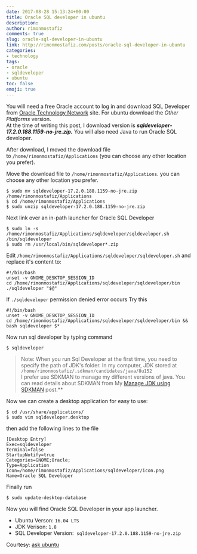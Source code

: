 ```yaml
---
date: 2017-08-28 15:13:24+00:00
title: Oracle SQL developer in ubuntu
description:
author: rimonmostafiz
comments: true
slug: oracle-sql-developer-in-ubuntu
link: http://rimonmostafiz.com/posts/oracle-sql-developer-in-ubuntu
categories:
- technology
tags:
- oracle
- sqldeveloper
- ubuntu
toc: false
emoji: true
---
```


You will need a free Oracle account to log in and download SQL Developer from [Oracle Technology Network](http://www.oracle.com/technetwork/developer-tools/sql-developer/downloads/index.html) site. For ubuntu download the _Other Platforms_ version.<br>
At the time of writing this post, I download version is _**sqldeveloper-17.2.0.188.1159-no-jre.zip.**_ You will also need Java to run Oracle SQL developer.

After download, I moved the download file to `/home/rimonmostafiz/Applications` (you can choose any other location you prefer).

Move the download file to `/home/rimonmostafiz/Applications`. you can choose any other location you prefer.

    $ sudo mv sqldeveloper-17.2.0.188.1159-no-jre.zip /home/rimonmostafiz/Applications
    $ cd /home/rimonmostafiz/Applications
    $ sudo unzip sqldeveloper-17.2.0.188.1159-no-jre.zip

Next link over an in-path launcher for Oracle SQL Developer

    $ sudo ln -s /home/rimonmostafiz/Applications/sqldeveloper/sqldeveloper.sh /bin/sqldeveloper
    $ sudo rm /usr/local/bin/sqldeveloper*.zip

Edit `/home/rimonmostafiz/Applications/sqldeveloper/sqldeveloper.sh` and replace it's content to:

    #!/bin/bash
    unset -v GNOME_DESKTOP_SESSION_ID
    cd /home/rimonmostafiz/Applications/sqldeveloper/sqldeveloper/bin
    ./sqldeveloper "$@"

If `./sqldeveloper` permission denied error occurs
Try this

    #!/bin/bash
    unset -v GNOME_DESKTOP_SESSION_ID
    cd /home/rimonmostafiz/Applications/sqldeveloper/sqldeveloper/bin && bash sqldeveloper $*

Now run sql developer by typing command

    $ sqldeveloper

> Note: When you run Sql Developer at the first time, you need to specify the path of JDK's folder.
In my computer, JDK stored at `/home/rimonmostafiz/.sdkman/candidates/java/8u152`<br>
I prefer use SDKMAN to manage my different versions of java. You can read details about SDKMAN from My [Manage JDK using SDKMAN](http://rimonmostafiz.com/posts/manage-jdk-using-sdkman/) post.**

Now we can create a desktop application for easy to use:


    $ cd /usr/share/applications/
    $ sudo vim sqldeveloper.desktop

then add the following lines to the file

    [Desktop Entry]
    Exec=sqldeveloper
    Terminal=false
    StartupNotify=true
    Categories=GNOME;Oracle;
    Type=Application
    Icon=/home/rimonmostafiz/Applications/sqldeveloper/icon.png
    Name=Oracle SQL Developer

Finally run

    $ sudo update-desktop-database

Now you will find Oracle SQL Developer in your app launcher.

  * Ubuntu Verson: `16.04 LTS`
  * JDK Verison: `1.8`
  * SQL Developer Version:  `sqldeveloper-17.2.0.188.1159-no-jre.zip`

Courtesy: [ask ubuntu](https://askubuntu.com)
